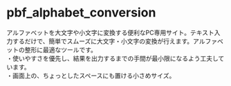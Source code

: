 # pbf_alphabet_conversion
アルファベットを大文字や小文字に変換する便利なPC専用サイト。テキスト入力するだけで、簡単でスムーズに大文字・小文字の変換が行えます。アルファベットの整形に最適なツールです。<br>
・使いやすさを優先し、結果を出力するまでの手間が最小限になるよう工夫しています。<br>
・画面上の、ちょっとしたスペースにも置ける小さめサイズ。
